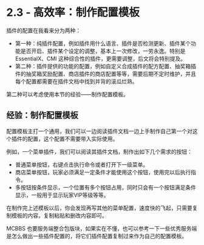 # 2.3 - 高效率：制作配置模板

插件的配置在我看来分为两种：

* 第一种：纯插件配置，例如插件用什么语言、插件是否检测更新、插件某个功能是否开启、插件某个设定的调整，基本上一次修改，一劳永逸。特别是 EssentialX、CMI 这种综合性的插件，更需要调整，后文将会特别提及。
* 第二种：插件提供的功能的配置，例如自定义合成插件的配方配置、抽奖箱插件的抽奖箱奖励配置、商店插件的商店配置等等，需要后期不定时维护，并且每个配置都需要在插件文档中找到并背的滚瓜烂熟。

第二种可以考虑使用本节的经验——制作配置模板。

## 经验：制作配置模板

配置模板主打一个通用，我们可以一边阅读插件文档一边上手制作自己第一个对这个插件的配置，这个配置不需要带入实际使用。

例如，一个菜单插件，我们可以阅读其插件文档，制作出如下几个需求的按钮：

* 普通菜单按钮，右键点击执行命令或者打开下一级菜单。
* 商店菜单按钮，玩家必须满足一定条件才能使用这个按钮，使用完以后执行指令。
* 多按钮按条件显示，一个位置有多个按钮占用，同时只会有一个按钮满足条件显示，一般用于显示玩家VIP等级等等。

在制作完上述模板以后，你会发现再写其他的菜单配置，速度快的飞起，只需要复制模板的内容，复制粘贴和删改内容即可。

MCBBS 也要服务端整合包版块，如果实在不懂，也可以参考一下一些优秀服务端是怎么做出一些插件配置的，将它们插件配置复制过来作为自己的配置模板。
